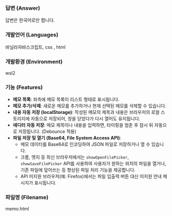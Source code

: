 ### 답변 (Answer)

답변은 한국어로만 합니다.

### 개발언어 (Languages)

바닐라자바스크립트, css , html

### 개발환경 (Environment)

wsl2

### 기능 (Features)

- **메모 목록**: 좌측에 메모 목록이 리스트 형태로 표시됩니다.
- **메모 추가/삭제**: 새로운 메모를 추가하거나 현재 선택된 메모를 삭제할 수 있습니다.
- **내용 자동 저장 (localStorage)**: 작성된 메모의 제목과 내용은 브라우저의 로컬 스토리지에 자동으로 저장되어, 창을 닫았다가 다시 열어도 유지됩니다.
- **에디터 자동 저장**: 메모 제목이나 내용을 입력하면, 타이핑을 멈춘 후 잠시 뒤 자동으로 저장됩니다. (Debounce 적용)
- **파일 저장 및 열기 (Base64, File System Access API)**:
  - 메모 데이터를 Base64로 인코딩하여 JSON 파일로 저장하거나 열 수 있습니다.
  - 크롬, 엣지 등 최신 브라우저에서는 `showOpenFilePicker`, `showSaveFilePicker` API를 사용하여 사용자가 원하는 위치의 파일을 열거나, 기존 파일에 덮어쓰는 등 향상된 파일 처리 기능을 제공합니다.
  - API 미지원 브라우저(예: Firefox)에서는 파일 입출력 버튼 대신 미지원 안내 메시지가 표시됩니다.

### 파일명 (Filename)

memo.html
